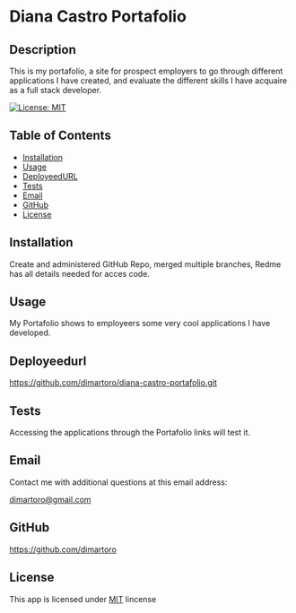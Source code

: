 
# Diana Castro Portafolio

## Description
This is my portafolio, a site for prospect employers to go through different applications I have created, and evaluate the different skills I have acquaire as a full stack developer.

  [![License: MIT](https://img.shields.io/badge/License-MIT-yellow.svg)](https://opensource.org/licenses/MIT)

## Table of Contents
- [Installation](#installation)
- [Usage](#usage)
- [DeployeedURL](#deployeedurl)
- [Tests](#tests)
- [Email](#email)
- [GitHub](#github)
- [License](#license)

## Installation
Create and administered GitHub Repo, merged multiple branches, Redme has all details needed for acces code.

## Usage
My Portafolio shows to employeers some very cool applications I have developed.

## Deployeedurl
https://github.com/dimartoro/diana-castro-portafolio.git

## Tests
Accessing the applications through the Portafolio links will test it.

## Email
Contact me with additional questions at this email address:

dimartoro@gmail.com

## GitHub
https://github.com/dimartoro

## License
This app is licensed under [MIT](https://choosealicense.com/licenses/mit/) lincense


